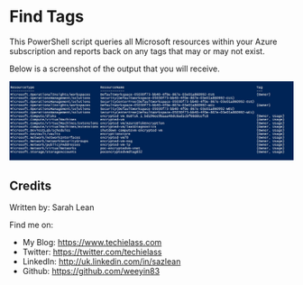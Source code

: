 # Find Tags

This PowerShell script queries all Microsoft resources within your Azure subscription and reports back on any tags that may or may not exist.

Below is a screenshot of the output that you will receive. 

![alt text](https://raw.githubusercontent.com/weeyin83/azure-powershell-code/master/Assets/taggingoutput.JPG "Find-Tag Output")

## Credits

Written by: Sarah Lean

Find me on:

* My Blog: <https://www.techielass.com>
* Twitter: <https://twitter.com/techielass>
* LinkedIn: <http://uk.linkedin.com/in/sazlean>
* Github: <https://github.com/weeyin83>